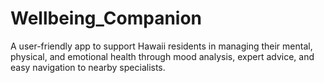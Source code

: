 # Wellbeing_Companion
A user-friendly app to support Hawaii residents in managing their mental, physical, and emotional health through mood analysis, expert advice, and easy navigation to nearby specialists.
